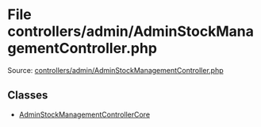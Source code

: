 File controllers/admin/AdminStockManagementController.php
=========
Source: [controllers/admin/AdminStockManagementController.php](https://github.com/PrestaShop/PrestaShop/blob/1.6.1.1/controllers/admin/AdminStockManagementController.php)


Classes
-------

* [AdminStockManagementControllerCore](class.AdminStockManagementControllerCore)

